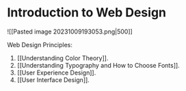 # Introduction to Web Design

![[Pasted image 20231009193053.png|500]]

Web Design Principles:
1. [[Understanding Color Theory]].
2. [[Understanding Typography and How to Choose Fonts]].
3. [[User Experience Design]].
4. [[User Interface Design]].